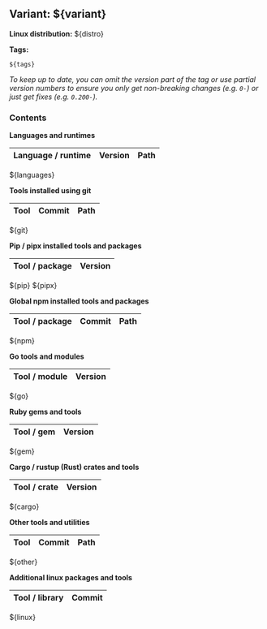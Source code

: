 <!-- variant start -->
## Variant: ${variant}
<!-- variant end -->
<!-- distro start -->
**Linux distribution:** ${distro}
<!-- distro end -->
<!-- tags start -->
**Tags:**
```
${tags}
```
*To keep up to date, you can omit the version part of the tag or use partial version numbers to ensure you only get non-breaking changes (e.g. `0-`) or just get fixes (e.g. `0.200-`).*
<!-- tags end -->

### Contents
<!-- languages start -->
**Languages and runtimes**

| Language / runtime | Version | Path |
|--------------------|---------|------|
${languages}

<!-- languages end -->
<!-- git start -->
**Tools installed using git**

| Tool | Commit | Path |
|------|--------|------|
${git}

<!-- git end -->
<!-- pip start -->
**Pip / pipx installed tools and packages**

| Tool / package | Version |
|----------------|---------|
${pip}
${pipx}

<!-- pip end -->
<!-- npm start -->
**Global npm installed tools and packages**

| Tool / package | Commit | Path |
|------|--------|------|
${npm}

<!-- npm end -->
<!-- go start -->
**Go tools and modules**

| Tool / module | Version |
|----------------|---------|
${go}

<!-- go end -->
<!-- gem start -->
**Ruby gems and tools**

| Tool / gem | Version |
|----------------|---------|
${gem}

<!-- gem end -->
<!-- gem start -->
**Cargo / rustup (Rust) crates and tools**

| Tool / crate | Version |
|----------------|---------|
${cargo}

<!-- gem end -->
<!-- other start -->
**Other tools and utilities**

| Tool | Commit | Path |
|------|--------|------|
${other}

<!-- other end -->
<!-- other start -->
**Additional linux packages and tools**

| Tool / library | Commit |
|----------------|--------|
${linux}
<!-- other end -->
